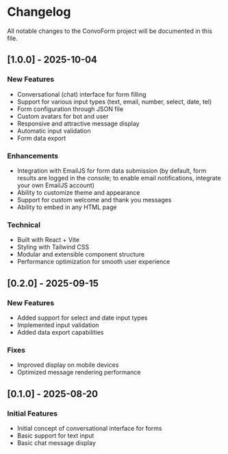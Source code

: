 # Changelog

All notable changes to the ConvoForm project will be documented in this file.

## [1.0.0] - 2025-10-04

### New Features
- Conversational (chat) interface for form filling
- Support for various input types (text, email, number, select, date, tel)
- Form configuration through JSON file
- Custom avatars for bot and user
- Responsive and attractive message display
- Automatic input validation
- Form data export

### Enhancements
- Integration with EmailJS for form data submission (by default, form results are logged in the console; to enable email notifications, integrate your own EmailJS account)
- Ability to customize theme and appearance
- Support for custom welcome and thank you messages
- Ability to embed in any HTML page

### Technical
- Built with React + Vite
- Styling with Tailwind CSS
- Modular and extensible component structure
- Performance optimization for smooth user experience

## [0.2.0] - 2025-09-15

### New Features
- Added support for select and date input types
- Implemented input validation
- Added data export capabilities

### Fixes
- Improved display on mobile devices
- Optimized message rendering performance

## [0.1.0] - 2025-08-20

### Initial Features
- Initial concept of conversational interface for forms
- Basic support for text input
- Basic chat message display